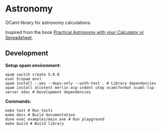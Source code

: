 # Astronomy

OCaml library for astronomy calculations.

Inspired from the book [Practical Astronomy with your Calculator or Spreadsheet](https://www.amazon.com/Practical-Astronomy-your-Calculator-Spreadsheet-ebook/dp/B00E3UR5FQ/ref=sr_1_1?dchild=1&keywords=Practical+Astronomy+with+your+Calculator+or+Spreadsheet&qid=1626079939&sr=8-1).

## Development

**Setup opam environment:**

```shell
opam switch create 5.0.0
eval $(opam env)
opam install --yes --deps-only --with-test . # Library dependencies
opam install alcotest merlin ocp-indent utop ocamlformat ocaml-lsp-server odoc # Development dependencies
```

**Commands:**

```shell
make test # Run tests
make docs # Build documentation
dune exec examples/main.exe # Run playground
make build # Build library
```
